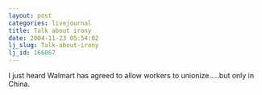 ```yaml
---
layout: post
categories: livejournal
title: Talk about irony
date: 2004-11-23 05:54:02
lj_slug: Talk-about-irony
lj_id: 166867
---
```

I just heard Walmart has agreed to allow workers to unionize.....but only in China.
